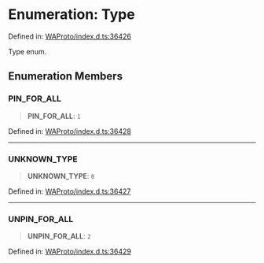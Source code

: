 # Enumeration: Type

Defined in: [WAProto/index.d.ts:36426](https://github.com/Fokusdotid/Baileys/blob/4aa08196a497251af5be42856601e02d8a85cce8/WAProto/index.d.ts#L36426)

Type enum.

## Enumeration Members

### PIN\_FOR\_ALL

> **PIN\_FOR\_ALL**: `1`

Defined in: [WAProto/index.d.ts:36428](https://github.com/Fokusdotid/Baileys/blob/4aa08196a497251af5be42856601e02d8a85cce8/WAProto/index.d.ts#L36428)

***

### UNKNOWN\_TYPE

> **UNKNOWN\_TYPE**: `0`

Defined in: [WAProto/index.d.ts:36427](https://github.com/Fokusdotid/Baileys/blob/4aa08196a497251af5be42856601e02d8a85cce8/WAProto/index.d.ts#L36427)

***

### UNPIN\_FOR\_ALL

> **UNPIN\_FOR\_ALL**: `2`

Defined in: [WAProto/index.d.ts:36429](https://github.com/Fokusdotid/Baileys/blob/4aa08196a497251af5be42856601e02d8a85cce8/WAProto/index.d.ts#L36429)
